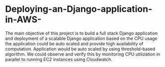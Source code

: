 # Deploying-an-Django-application-in-AWS-
The main objective of this project is to build a full stack Django application and deployment of a scalable Django application based on the CPU usage the application could be auto scaled and provide high availability of computation. Application would be auto scaled by using threshold-based algorithm. We could observe and verify this by monitoring CPU utilization in parallel to running EC2 instances using Cloudwatch.
